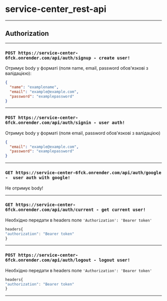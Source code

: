 # service-center_rest-api
____
## Authorization
____
### `POST https://service-center-6fck.onrender.com/api/auth/signup - create user!`
Отримує body у форматі (поля name, email, password обов'язкові з валідацією):
```json
{
  "name": "examplename",
  "email": "example@example.com",
  "password": "examplepassword"
}
```
____
### `POST https://service-center-6fck.onrender.com/api/auth/signin - user auth!`
Отримує body у форматі (поля email, password обов'язкові з валідацією)
```json
{
  "email": "example@example.com",
  "password": "examplepassword"
}
```
____
### `GET https://service-center-6fck.onrender.com/api/auth/google -  user auth with google!`
Не отримує body!
___
### `GET https://service-center-6fck.onrender.com/api/auth/current - get current user!`
Необхідно передати в headers поле `'Authorization': 'Bearer token'`
```js
headers{
"authorization": "Bearer token"
}
```
___
### `POST https://service-center-6fck.onrender.com/api/auth/logout - logout user!`
Необхідно передати в headers поле `'Authorization': 'Bearer token'`
```js
headers{
"authorization": "Bearer token"
}
```
___
